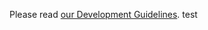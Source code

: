 Please read [our Development Guidelines](https://zcash.readthedocs.io/en/latest/rtd_pages/development_guidelines.html).
test

